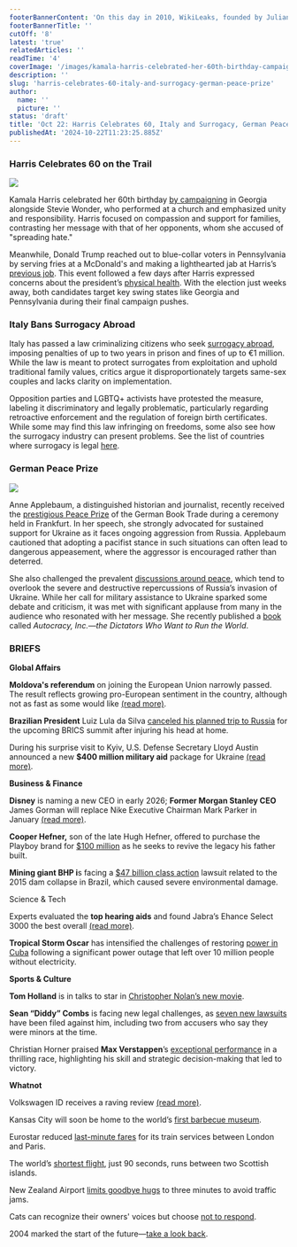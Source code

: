 ```yaml
---
footerBannerContent: 'On this day in 2010, WikiLeaks, founded by Julian Assange, released thousands of classified U.S. documents relating to the wars in Iraq and Afghanistan.'
footerBannerTitle: ''
cutOff: '8'
latest: 'true'
relatedArticles: ''
readTime: '4'
coverImage: '/images/kamala-harris-celebrated-her-60th-birthday-campaigning-in-georgia-E1OD.webp'
description: ''
slug: 'harris-celebrates-60-italy-and-surrogacy-german-peace-prize'
author:
  name: ''
  picture: ''
status: 'draft'
title: 'Oct 22: Harris Celebrates 60, Italy and Surrogacy, German Peace Prize'
publishedAt: '2024-10-22T11:23:25.885Z'
---
```


### Harris Celebrates 60 on the Trail

![](/images/kamala-harris-celebrated-her-60th-birthday-campaigning-in-georgia-kwMz.webp)

Kamala Harris celebrated her 60th birthday [by campaigning](https://www.france24.com/en/americas/20241020-harris-trump) in Georgia alongside Stevie Wonder, who performed at a church and emphasized unity and responsibility. Harris focused on compassion and support for families, contrasting her message with that of her opponents, whom she accused of "spreading hate."

Meanwhile, Donald Trump reached out to blue-collar voters in Pennsylvania by serving fries at a McDonald's and making a lighthearted jab at Harris’s [previous job](https://www.newsweek.com/kamala-harris-work-mcdonalds-donald-trump-election-2024-1950020). This event followed a few days after Harris expressed concerns about the president’s [physical health](https://www.cbsnews.com/news/harris-questions-trump-health-medical-records/). With the election just weeks away, both candidates target key swing states like Georgia and Pennsylvania during their final campaign pushes.

### Italy Bans Surrogacy Abroad

Italy has passed a law criminalizing citizens who seek [surrogacy abroad](https://www.bbc.com/news/articles/c62rmv63069o), imposing penalties of up to two years in prison and fines of up to €1 million. While the law is meant to protect surrogates from exploitation and uphold traditional family values, critics argue it disproportionately targets same-sex couples and lacks clarity on implementation.

Opposition parties and LGBTQ+ activists have protested the measure, labeling it discriminatory and legally problematic, particularly regarding retroactive enforcement and the regulation of foreign birth certificates. While some may find this law infringing on freedoms, some also see how the surrogacy industry can present problems. See the list of countries where surrogacy is legal [here](https://www.ivfconceptions.com/countries-where-surrogacy-is-legal/).

### German Peace Prize

![](/images/us-writer-anne-applebaum-calls-for-arms-for-ukraine--accepts-german-peace-prize-kxNj.webp)

Anne Applebaum, a distinguished historian and journalist, recently received the [prestigious Peace Prize](https://apnews.com/article/germany-peace-prize-ukraine-applebaum-c1106c4393acbd5f7aea61d975a15247) of the German Book Trade during a ceremony held in Frankfurt. In her speech, she strongly advocated for sustained support for Ukraine as it faces ongoing aggression from Russia. Applebaum cautioned that adopting a pacifist stance in such situations can often lead to dangerous appeasement, where the aggressor is encouraged rather than deterred.

She also challenged the prevalent [discussions around peace](https://kyivindependent.com/44-of-ukrainians-believe-its-time-to-start-official-peace-talks-with-russia-survey-finds/), which tend to overlook the severe and destructive repercussions of Russia’s invasion of Ukraine. While her call for military assistance to Ukraine sparked some debate and criticism, it was met with significant applause from many in the audience who resonated with her message. She recently published a [book](https://www.penguinrandomhouse.com/books/725302/autocracy-inc-by-anne-applebaum/) called *Autocracy, Inc.—the Dictators Who Want to Run the World*. 

### BRIEFS

**Global Affairs**

**Moldova's referendum** on joining the European Union narrowly passed. The result reflects growing pro-European sentiment in the country, although not as fast as some would like [(read more)](https://www.dw.com/en/moldova-narrowly-votes-yes-to-eu-membership/a-70544401).

**Brazilian President** Luiz Lula da Silva [canceled his planned trip to Russia](https://www.bbc.com/news/articles/c89l45zeq2eo) for the upcoming BRICS summit after injuring his head at home. 

During his surprise visit to Kyiv, U.S. Defense Secretary Lloyd Austin announced a new **$400 million military aid** package for Ukraine [(read more)](https://euromaidanpress.com/2024/10/21/pentagon-chief-announces-400-mn-aid-package-during-kyiv-visit/).

**Business & Finance** 

**Disney** is naming a new CEO in early 2026; **Former Morgan Stanley CEO** James Gorman will replace Nike Executive Chairman Mark Parker in January [(read more)](https://www.cnbc.com/2024/10/21/disney-ceo-succession-plan-board-chair.html). 

**Cooper Hefner,** son of the late Hugh Hefner, offered to purchase the Playboy brand for [$100 million](https://people.com/cooper-hefner-buy-playboy-for-100-million-dollars-exclusive-8731338) as he seeks to revive the legacy his father built. 

**Mining giant BHP i**s facing a [$47 billion class action](https://www.claimsjournal.com/news/national/2024/10/21/326954.htm) lawsuit related to the 2015 dam collapse in Brazil, which caused severe environmental damage.

Science & Tech

Experts evaluated the **top hearing aids** and found Jabra’s Ehance Select 3000 the best overall [(read more)](https://www.wired.com/gallery/best-hearing-aids/).

**Tropical Storm Oscar** has intensified the challenges of restoring [power in Cuba](https://www.theverge.com/2024/10/21/24275647/cuba-power-outage-tropical-storm-oscar) following a significant power outage that left over 10 million people without electricity.

**Sports & Culture**

**Tom Holland** is in talks to star in [Christopher Nolan’s new movie](https://au.variety.com/2024/film/news/tom-holland-christopher-nolan-new-movie-18249/).

**Sean “Diddy” Combs** is facing new legal challenges, as [seven new lawsuits](https://edition.cnn.com/2024/10/21/entertainment/sean-diddy-combs-new-lawsuits-monday/index.html) have been filed against him, including two from accusers who say they were minors at the time.

Christian Horner praised **Max Verstappen**’s [exceptional performance](https://www.formula1.com/en/latest/article/horner-delivers-crystal-clear-verdict-as-he-dissects-thrilling-verstappen.446u6PoBSNweS0J7OQtl8S) in a thrilling race, highlighting his skill and strategic decision-making that led to victory.

**Whatnot** 

Volkswagen ID receives a raving review [(read more)](https://www.caranddriver.com/reviews/a62638170/2025-volkswagen-id-buzz-test/).

Kansas City will soon be home to the world’s [first barbecue museum](https://www.smithsonianmag.com/smart-news/the-worlds-first-barbecue-museum-is-coming-to-kansas-city-180985298/). 

Eurostar reduced [last-minute fares](https://www.euronews.com/travel/2024/10/18/eurostar-slashes-last-minute-fares-but-youll-have-to-be-flexible-to-get-a-bargain) for its train services between London and Paris.

The world’s [shortest flight](https://in.mashable.com/tech/83978/this-commercial-flight-between-two-islands-is-worlds-shortest-and-fastest-lasting-only-90-seconds), just 90 seconds, runs between two Scottish islands.

New Zealand Airport [limits goodbye hugs](https://www.huffpost.com/entry/bc-as-new-zealand-airport-hugs_l_6716d688e4b0b4263c8b4c26) to three minutes to avoid traffic jams.

Cats can recognize their owners' voices but choose [not to respond](https://maltadaily.mt/study-reveals-cats-can-recognize-owners-voices-but-choose-not-to-respond/).

2004 marked the start of the future—[take a look back](https://www.theverge.com/c/24247055/2004-tech-internet-gadgets-phones-pop-culture).